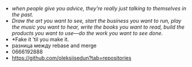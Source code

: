 - *when people give you advice, they’re really just talking to themselves in the past.*
- *Draw the art you want to see, start the business you want to run, play the music you want to hear, write the books you want to read, build the products you want to use—do the work you want to see done.*
- *Fake it ’til you make it.
- разница между rebase and merge
- 0666192888
- https://github.com/oleksiisedun?tab=repositories

